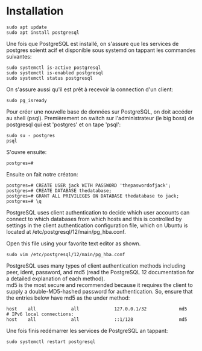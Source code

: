 # Installation

    sudo apt update
    sudo apt install postgresql


Une fois que PostgreSQL est installé, on s'assure que les services de postgres soientt acif et disponible sous systemd on tappant les commandes suivantes:

    sudo systemctl is-active postgresql
    sudo systemctl is-enabled postgresql
    sudo systemctl status postgresql

On s'assure aussi qu'il est prêt à recevoir la connection d'un client:

    sudo pg_isready

Pour créer une nouvelle base de données sur PostgreSQL, on doit accéder au shell (psql). Premièrement on switch sur l'administrateur (le big boss) de postgresql qui est 'postgres' et on tape 'psql':

    sudo su - postgres
    psql

S'ouvre ensuite:

    postgres=#

Ensuite on fait notre créaton:

    postgres=# CREATE USER jack WITH PASSWORD 'thepaswordofjack';
    postgres=# CREATE DATABASE thedatabase;
    postgres=# GRANT ALL PRIVILEGES ON DATABASE thedatabase to jack;
    postgres=# \q

PostgreSQL uses client authentication to decide which user accounts can connect to which databases from which hosts and this is controlled by settings in the client authentication configuration file, which on Ubuntu is located at /etc/postgresql/12/main/pg_hba.conf.

Open this file using your favorite text editor as shown.

    sudo vim /etc/postgresql/12/main/pg_hba.conf

PostgreSQL uses many types of client authentication methods including peer, ident, password, and md5 (read the PostgreSQL 12 documentation for a detailed explanation of each method).  
md5 is the most secure and recommended because it requires the client to supply a double-MD5-hashed password for authentication. So, ensure that the entries below have md5 as the under method:

    host    all             all             127.0.0.1/32            md5
    # IPv6 local connections:
    host    all             all             ::1/128                	md5


Une fois finis redémarrer les services de PostgreSQL an tappant:

    sudo systemctl restart postgresql
